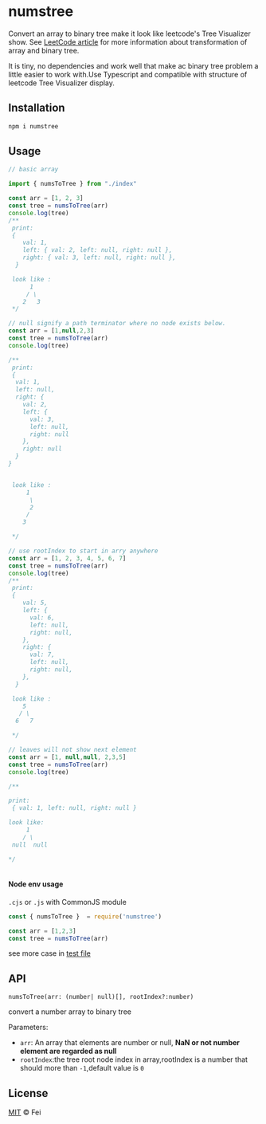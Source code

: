 # numstree

Convert an array to binary tree make it look like leetcode's Tree Visualizer show.
See [LeetCode article](https://support.leetcode.com/hc/en-us/articles/360011883654-What-does-1-null-2-3-mean-in-binary-tree-representation-) for more information about transformation of array and binary tree.

It is tiny, no dependencies and work well that make ac binary tree problem a little easier to work with.Use Typescript and compatible with structure of leetcode Tree Visualizer display.
## Installation

```bash
npm i numstree
```

## Usage

```ts
// basic array

import { numsToTree } from "./index"

const arr = [1, 2, 3]
const tree = numsToTree(arr)
console.log(tree)
/**
 print:
 {
    val: 1,
    left: { val: 2, left: null, right: null },
    right: { val: 3, left: null, right: null },
  }

 look like :
      1
     / \
    2   3
 */

```

```ts
// null signify a path terminator where no node exists below.
const arr = [1,null,2,3]
const tree = numsToTree(arr)
console.log(tree)

/**
 print:
 {
  val: 1,
  left: null,
  right: {
    val: 2,
    left: {
      val: 3,
      left: null,
      right: null
    },
    right: null
  }
}


 look like :
     1
      \
      2
     /
    3

 */


```

```ts
// use rootIndex to start in arry anywhere
const arr = [1, 2, 3, 4, 5, 6, 7]
const tree = numsToTree(arr)
console.log(tree)
/**
 print:
 {
    val: 5,
    left: {
      val: 6,
      left: null,
      right: null,
    },
    right: {
      val: 7,
      left: null,
      right: null,
    },
  }

 look like :
    5
   / \
  6   7

 */

```

```ts
// leaves will not show next element
const arr = [1, null,null, 2,3,5]
const tree = numsToTree(arr)
console.log(tree)

/**

print:
 { val: 1, left: null, right: null }

look like:
     1
    / \
 null  null

*/



```

#### Node env usage
`.cjs` or `.js` with CommonJS module

```js
const { numsToTree }  = require('numstree')

const arr = [1,2,3]
const tree = numsToTree(arr)

```

see more case in [test file](./tests/index.test.ts)

## API

`numsToTree(arr: (number| null)[], rootIndex?:number)`

convert a number array to binary tree

Parameters:

- `arr`: An array that elements are number or null, **NaN or not number element are regarded as null**
- `rootIndex`:the tree root node index in array,rootIndex is a number that should more than `-1`,default value is `0`

## License

[MIT](./LICENSE) © Fei
